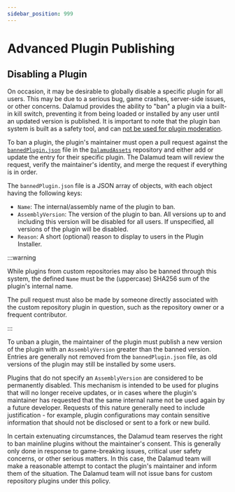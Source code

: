 ```yaml
---
sidebar_position: 999
---
```


# Advanced Plugin Publishing

## Disabling a Plugin

On occasion, it may be desirable to globally disable a specific plugin for all
users. This may be due to a serious bug, game crashes, server-side issues, or
other concerns. Dalamud provides the ability to "ban" a plugin via a built-in
kill switch, preventing it from being loaded or installed by any user until an
updated version is published. It is important to note that the plugin ban system
is built as a safety tool, and can [not be used for plugin
moderation][not-a-mod-tool].

To ban a plugin, the plugin's maintainer must open a pull request against the
[`bannedPlugin.json`][banned-plugins] file in the
[`DalamudAssets`][dalamud-assets] repository and either add or update the entry
for their specific plugin. The Dalamud team will review the request, verify the
maintainer's identity, and merge the request if everything is in order.

The `bannedPlugin.json` file is a JSON array of objects, with each object having
the following keys:

- `Name`: The internal/assembly name of the plugin to ban.
- `AssemblyVersion`: The version of the plugin to ban. All versions up to and
  including this version will be disabled for all users. If unspecified, all
  versions of the plugin will be disabled.
- `Reason`: A short (optional) reason to display to users in the Plugin
  Installer.

:::warning

While plugins from custom repositories may also be banned through this system,
the defined `Name` must be the (uppercase) SHA256 sum of the plugin's internal
name.

The pull request must also be made by someone directly associated with the
custom repository plugin in question, such as the repository owner or a frequent
contributor.

:::

To unban a plugin, the maintainer of the plugin must publish a new version of
the plugin with an `AssemblyVersion` greater than the banned version. Entries
are generally not removed from the `bannedPlugin.json` file, as old versions of
the plugin may still be installed by some users.

Plugins that do not specify an `AssemblyVersion` are considered to be
permanently disabled. This mechanism is intended to be used for plugins that
will no longer receive updates, or in cases where the plugin's maintainer has
requested that the same internal name not be used again by a future developer.
Requests of this nature generally need to include justification - for example,
plugin configurations may contain sensitive information that should not be
disclosed or sent to a fork or new build.

In certain extenuating circumstances, the Dalamud team reserves the right to ban
mainline plugins without the maintainer's consent. This is generally only done
in response to game-breaking issues, critical user safety concerns, or other
serious matters. In this case, the Dalamud team will make a reasonable attempt
to contact the plugin's maintainer and inform them of the situation. The Dalamud
team will not issue bans for custom repository plugins under this policy.

[banned-plugins]:
  https://github.com/goatcorp/DalamudAssets/blob/master/UIRes/bannedplugin.json
[dalamud-assets]: https://github.com/goatcorp/DalamudAssets
[not-a-mod-tool]:
  ./restrictions.md#i-dont-like-plugin-x-can-you-block-it-or-delete-it
